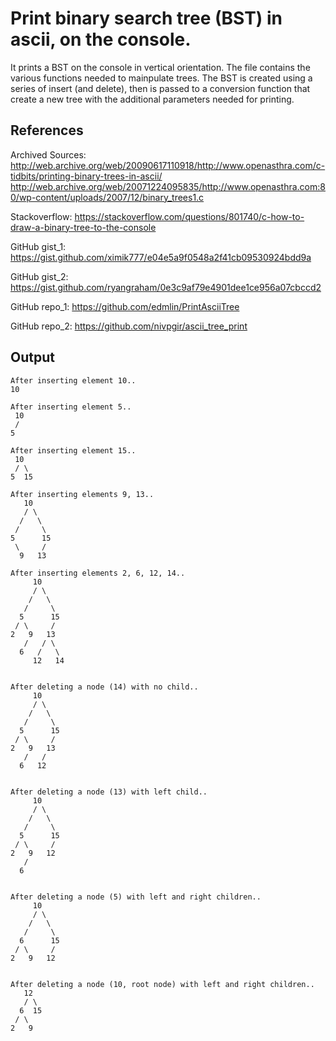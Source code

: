 # Print binary search tree (BST) in ascii, on the console.

It prints a BST on the console in vertical orientation.
The file contains the various functions needed to mainpulate trees.
The BST is created using a series of insert (and delete), then is passed to a conversion function that create a new tree with the additional parameters needed for printing.

## References
Archived Sources: http://web.archive.org/web/20090617110918/http://www.openasthra.com/c-tidbits/printing-binary-trees-in-ascii/
http://web.archive.org/web/20071224095835/http://www.openasthra.com:80/wp-content/uploads/2007/12/binary_trees1.c

Stackoverflow: https://stackoverflow.com/questions/801740/c-how-to-draw-a-binary-tree-to-the-console

GitHub gist_1: https://gist.github.com/ximik777/e04e5a9f0548a2f41cb09530924bdd9a

GitHub gist_2: https://gist.github.com/ryangraham/0e3c9af79e4901dee1ce956a07cbccd2

GitHub repo_1: https://github.com/edmlin/PrintAsciiTree

GitHub repo_2: https://github.com/nivpgir/ascii_tree_print

## Output
```
After inserting element 10..
10

After inserting element 5..
 10
 /
5

After inserting element 15..
 10
 / \
5  15

After inserting elements 9, 13..
   10
   / \
  /   \
 /     \
5      15
 \     /
  9   13

After inserting elements 2, 6, 12, 14..
     10
     / \
    /   \
   /     \
  5      15
 / \     /
2   9   13
   /   / \
  6   /   \
     12   14


After deleting a node (14) with no child..
     10
     / \
    /   \
   /     \
  5      15
 / \     /
2   9   13
   /   /
  6   12


After deleting a node (13) with left child..
     10
     / \
    /   \
   /     \
  5      15
 / \     /
2   9   12
   /
  6


After deleting a node (5) with left and right children..
     10
     / \
    /   \
   /     \
  6      15
 / \     /
2   9   12


After deleting a node (10, root node) with left and right children..
   12
   / \
  6  15
 / \
2   9

```
